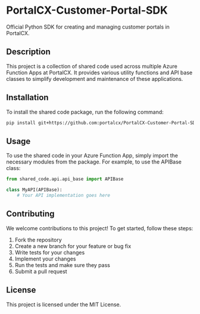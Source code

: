 # PortalCX-Customer-Portal-SDK
Official Python SDK for creating and managing customer portals in PortalCX.

## Description

This project is a collection of shared code used across multiple Azure Function Apps at PortalCX. It provides various utility functions and API base classes to simplify development and maintenance of these applications.

## Installation

To install the shared code package, run the following command:

```bash
pip install git+https://github.com:portalcx/PortalCX-Customer-Portal-SDK.git
```

## Usage
To use the shared code in your Azure Function App, simply import the necessary modules from the package. For example, to use the APIBase class:

```python
from shared_code.api.api_base import APIBase

class MyAPI(APIBase):
    # Your API implementation goes here
```

## Contributing
We welcome contributions to this project! To get started, follow these steps:

  1. Fork the repository
  2. Create a new branch for your feature or bug fix
  3. Write tests for your changes
  4. Implement your changes
  5. Run the tests and make sure they pass
  6. Submit a pull request

## License
This project is licensed under the MIT License.
